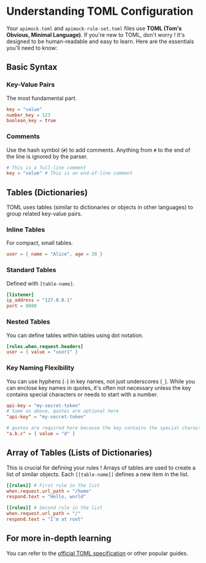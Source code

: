 # Understanding TOML Configuration

Your `apimock.toml` and `apimock-rule-set.toml` files use **TOML (Tom's Obvious, Minimal Language)**. If you're new to TOML, don't worry ! It's designed to be human-readable and easy to learn. Here are the essentials you'll need to know:

## Basic Syntax

### Key-Value Pairs

The most fundamental part.

```toml
key = "value"
number_key = 123
boolean_key = true
```

### Comments

Use the hash symbol (`#`) to add comments. Anything from `#` to the end of the line is ignored by the parser.

```toml
# This is a full-line comment
key = "value" # This is an end-of-line comment
```

## Tables (Dictionaries)

TOML uses tables (similar to dictionaries or objects in other languages) to group related key-value pairs.

### Inline Tables

For compact, small tables.

```toml
user = { name = "Alice", age = 30 }
```

### Standard Tables

Defined with `[table-name]`.

```toml
[listener]
ip_address = "127.0.0.1"
port = 8080
```

### Nested Tables

You can define tables within tables using dot notation.

```toml
[rules.when.request.headers]
user = { value = "user1" }
```

### Key Naming Flexibility

You can use hyphens (`-`) in key names, not just underscores (`_`). While you can enclose key names in quotes, it's often not necessary unless the key contains special characters or needs to start with a number.

```toml
api-key = "my-secret-token"
# Same as above, quotes are optional here
"api-key" = "my-secret-token"

# quotes are required here because the key contains the special character `.`
"a.b.c" = { value = "d" }
```

## Array of Tables (Lists of Dictionaries)

This is crucial for defining your rules ! Arrays of tables are used to create a list of similar objects. Each `[[table-name]]` defines a new item in the list.

```toml
[[rules]] # First rule in the list
when.request.url_path = "/home"
respond.text = "Hello, world"

[[rules]] # Second rule in the list
when.request.url_path = "/"
respond.text = "I'm at root"
```

## For more in-depth learning

You can refer to the [official TOML specification](https://toml.io/) or other popular guides.
